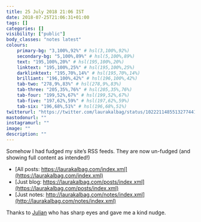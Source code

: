 ```yaml
---
title: 25 July 2018 21:06 IST
date: 2018-07-25T21:06:31+01:00
tags: []
categories: []
visibility: ["public"]
body_classes: "notes latest"
colours:
    primary-bg: "3,100%,92%" # hsl(3,100%,92%)
    secondary-bg: "5,100%,89%" # hsl(5,100%,89%)
    text: "195,100%,20%" # hsl(195,100%,20%)
    linktext: "195,100%,25%" # hsl(195,100%,25%)
    darklinktext: "195,70%,14%" # hsl(195,70%,14%)
    brilliant: "196,100%,42%" # hsl(196,100%,42%)
    tab-two: "278,9%,83%" # hsl(278,9%,83%)
    tab-three: "205,35%,76%" # hsl(205,35%,76%)
    tab-four: "199,52%,67%" # hsl(199,52%,67%)
    tab-five: "197,62%,59%" # hsl(197,62%,59%)
    tab-six: "196,68%,51%" # hsl(196,68%,51%)
twitterurl: "https://twitter.com/laurakalbag/status/1022211485513277441"
mastodonurl: ""
instagramurl: ""
image: ""
description: ""
---
```


Somehow I had fudged my site’s RSS feeds. They are now un-fudged (and showing full content as intended!) 

- [All posts: https://laurakalbag.com/index.xml](https://laurakalbag.com/index.xml)
- [Just blog: https://laurakalbag.com/posts/index.xml](https://laurakalbag.com/posts/index.xml)
- [Just notes: http://laurakalbag.com/notes/index.xml](http://laurakalbag.com/notes/index.xml)

Thanks to [Julian](https://twitter.com/julianmruf) who has sharp eyes and gave me a kind nudge.